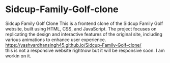 # Sidcup-Family-Golf-clone
Sidcup Family Golf Clone This is a frontend clone of the Sidcup Family Golf website, built using HTML, CSS, and JavaScript. The project focuses on replicating the design and interactive features of the original site, including various animations to enhance user experience.
https://yashvardhansingh45.github.io/Sidcup-Family-Golf-clone/
<br>
this is not a responsive website rightnow but it will be responsive soon. I am workin on it.
